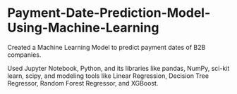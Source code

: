 # Payment-Date-Prediction-Model-Using-Machine-Learning

Created a Machine Learning Model to predict payment dates of B2B companies.

Used Jupyter Notebook, Python, and its libraries like pandas, NumPy, sci-kit learn, scipy, and modeling tools like Linear Regression, Decision Tree Regressor, Random Forest Regressor, and XGBoost.
